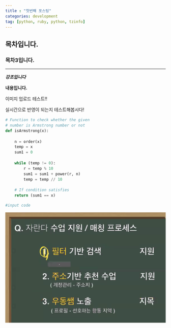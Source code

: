 ```yaml
---
title : "첫번째 포스팅"
categories: development
tag: [python, ruby, python, tzinfo] 
---
```


## 목차입니다.

### 목차3입니다.

---

***강조입니다***

**내용입니다.**

이미지 업로드 테스트!!

실시간으로 반영이 되는지 테스트해봅시다!





```python
# Function to check whether the given 
# number is Armstrong number or not
def isArmstrong(x):
      
    n = order(x)
    temp = x
    sum1 = 0
      
    while (temp != 0):
        r = temp % 10
        sum1 = sum1 + power(r, n)
        temp = temp // 10
  
    # If condition satisfies
    return (sum1 == x)
```

```python
#input code

```

![1](../assets/images/2022-01-19-first/1.PNG)
